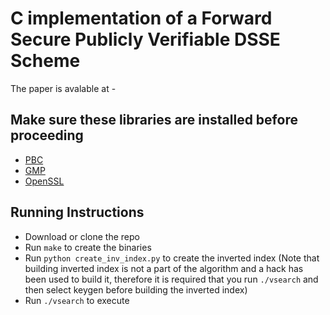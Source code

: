 # C implementation of a Forward Secure Publicly Verifiable DSSE Scheme
The paper is avalable at -

## Make sure these libraries are installed before proceeding
* [PBC](https://crypto.stanford.edu/pbc/)
* [GMP](https://gmplib.org/)
* [OpenSSL](https://www.openssl.org/)

## Running Instructions
* Download or clone the repo
* Run `make` to create the binaries
* Run `python create_inv_index.py` to create the inverted index (Note that building inverted index is not a part of the algorithm and a hack has been used to build it, therefore it is required that you run `./vsearch` and then select keygen before building the inverted index)
* Run `./vsearch` to execute
